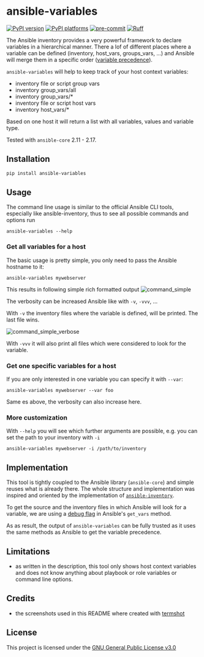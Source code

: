 # ansible-variables

[![PyPI version][pypi-version-badge]][pypi-link]
[![PyPI platforms][pypi-platforms-badge]][pypi-link]
[![pre-commit][pre-commit-badge]][pre-commit-link]
[![Ruff][ruff-badge]][ruff-link]

The Ansible inventory provides a very powerful framework to declare variables in a hierarchical manner.
There a lof of different places where a variable can be defined (inventory, host_vars, groups_vars, ...)
and Ansible will merge them in a specific order
([variable precedence](https://docs.ansible.com/ansible/latest/playbook_guide/playbooks_variables.html#understanding-variable-precedence)).

`ansible-variables` will help to keep track of your host context variables:

- inventory file or script group vars
- inventory group_vars/all
- inventory group_vars/\*
- inventory file or script host vars
- inventory host_vars/\*

Based on one host it will return a list with all variables, values and variable type.

Tested with `ansible-core` 2.11 - 2.17.

## Installation

```bash
pip install ansible-variables
```

## Usage

The command line usage is similar to the official Ansible CLI tools, especially like ansible-inventory,
thus to see all possible commands and options run

```plain
ansible-variables --help
```

### Get all variables for a host

The basic usage is pretty simple, you only need to pass the Ansible hostname to it:

```plain
ansible-variables mywebserver
```

This results in following simple rich formatted output
![command_simple](https://github.com/hille721/ansible-variables/raw/main/docs/img/command_simple.png)

The verbosity can be increased Ansible like with `-v`, `-vvv`, ...

With `-v` the inventory files where the variable is defined, will be printed. The last file wins.

![command_simple_verbose](https://github.com/hille721/ansible-variables/raw/main/docs/img/command_simple_verbose.png)

With `-vvv` it will also print all files which were considered to look for the variable.

### Get one specific variables for a host

If you are only interested in one variable you can specify it with `--var`:

```plain
ansible-variables mywebserver --var foo
```

Same es above, the verbosity can also increase here.

### More customization

With `--help` you will see which further arguments are possible, e.g. you can set the path to your inventory with `-i`

```plain
ansible-variables mywebserver -i /path/to/inventory
```

## Implementation

This tool is tightly coupled to the Ansible library (`ansible-core`) and simple reuses what is already there.
The whole structure and implementation was inspired and oriented by the implementation of
[`ansible-inventory`](https://github.com/ansible/ansible/blob/devel/lib/ansible/cli/inventory.py).

To get the source and the inventory files in which Ansible will look for a variable,
we are using a [debug flag](https://github.com/ansible/ansible/blob/devel/lib/ansible/vars/manager.py#L187)
in Ansible's `get_vars` method.

As as result, the output of `ansible-variables` can be fully trusted
as it uses the same methods as Ansible to get the variable precedence.

## Limitations

- as written in the description, this tool only shows host context variables and
  does not know anything about playbook or role variables or command line options.

## Credits

- the screenshots used  in this README where created with [termshot](https://github.com/homeport/termshot)

## License

This project is licensed under the [GNU General Public License v3.0](https://github.com/hille721/ansible-variables/blob/main/LICENSE)

[pre-commit-badge]: https://img.shields.io/badge/pre--commit-enabled-brightgreen?logo=pre-commit&logoColor=white%3E
[pre-commit-link]: https://pre-commit.com/
[pypi-link]: https://pypi.org/project/ansible-variables/
[pypi-platforms-badge]: https://img.shields.io/pypi/pyversions/ansible-variables
[pypi-version-badge]: https://badge.fury.io/py/ansible-variables.svg
[ruff-badge]: https://img.shields.io/endpoint?url=https://raw.githubusercontent.com/astral-sh/ruff/main/assets/badge/v2.json
[ruff-link]: https://github.com/astral-sh/ruff

